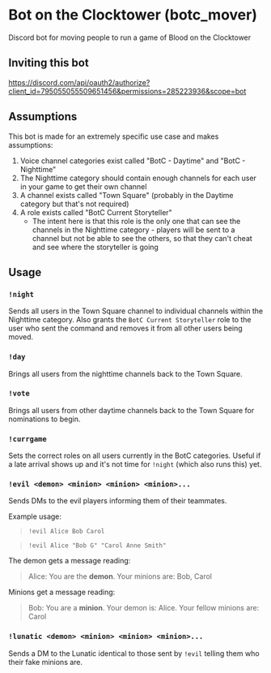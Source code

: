# Bot on the Clocktower (botc_mover)
Discord bot for moving people to run a game of Blood on the Clocktower

## Inviting this bot

https://discord.com/api/oauth2/authorize?client_id=795055055509651456&permissions=285223936&scope=bot

## Assumptions

This bot is made for an extremely specific use case and makes assumptions:

1. Voice channel categories exist called "BotC - Daytime" and "BotC - Nighttime"
2. The Nighttime category should contain enough channels for each user in your game to get their own channel
3. A channel exists called "Town Square" (probably in the Daytime category but that's not required)
4. A role exists called "BotC Current Storyteller"
    * The intent here is that this role is the only one that can see the channels in the Nighttime category - players will be sent to a channel but not be able to see the others, so that they can't cheat and see where the storyteller is going

## Usage

### `!night`

Sends all users in the Town Square channel to individual channels within the Nighttime category. Also grants the `BotC Current Storyteller` role to the user who sent the command and removes it from all other users being moved.

### `!day`

Brings all users from the nighttime channels back to the Town Square.

### `!vote`

Brings all users from other daytime channels back to the Town Square for nominations to begin.

### `!currgame`

Sets the correct roles on all users currently in the BotC categories. Useful if a late arrival shows up and it's not time for `!night` (which also runs this) yet.

### `!evil <demon> <minion> <minion> <minion>...`

Sends DMs to the evil players informing them of their teammates.

Example usage:

> `!evil Alice Bob Carol`

> `!evil Alice "Bob G" "Carol Anne Smith"`

The demon gets a message reading:

> Alice: You are the **demon**. Your minions are: Bob, Carol

Minions get a message reading:

> Bob: You are a **minion**. Your demon is: Alice. Your fellow minions are: Carol

### `!lunatic <demon> <minion> <minion> <minion>...`

Sends a DM to the Lunatic identical to those sent by `!evil` telling them who their fake minions are.

